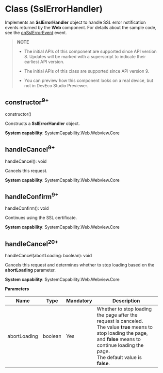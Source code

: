# Class (SslErrorHandler)

Implements an **SslErrorHandler** object to handle SSL error notification events returned by the **Web** component. For details about the sample code, see the [onSslErrorEvent](./arkts-basic-components-web-events.md#onsslerrorevent12) event.

> **NOTE**
>
> - The initial APIs of this component are supported since API version 8. Updates will be marked with a superscript to indicate their earliest API version.
>
> - The initial APIs of this class are supported since API version 9.
>
> - You can preview how this component looks on a real device, but not in DevEco Studio Previewer.

## constructor<sup>9+</sup>

constructor()

Constructs a **SslErrorHandler** object.

**System capability**: SystemCapability.Web.Webview.Core

## handleCancel<sup>9+</sup>

handleCancel(): void

Cancels this request.

**System capability**: SystemCapability.Web.Webview.Core

## handleConfirm<sup>9+</sup>

handleConfirm(): void

Continues using the SSL certificate.

**System capability**: SystemCapability.Web.Webview.Core

## handleCancel<sup>20+</sup>

handleCancel(abortLoading: boolean): void

Cancels this request and determines whether to stop loading based on the **abortLoading** parameter.

**System capability**: SystemCapability.Web.Webview.Core

**Parameters**

| Name         | Type| Mandatory | Description            |
| --------------- | -------- | ----  |------- |
| abortLoading    | boolean  | Yes   | Whether to stop loading the page after the request is canceled.<br>The value **true** means to stop loading the page, and **false** means to continue loading the page.<br>The default value is **false**.|
